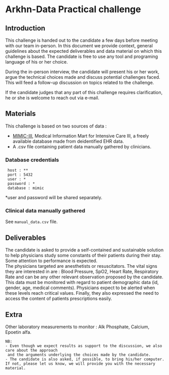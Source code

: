 # Arkhn-Data Practical challenge 

## Introduction
This challenge is handed out to the candidate a few days before meeting with our team in-person. 
In this document we provide context, general guidelines about the expected deliverables and data material on which this challenge is based. 
The candidate is free to use any tool and programing language of his or her choice. 

During the in-person interview, the candidate will present his or her work, argue the technical choices made
and discuss potential challenges faced. This will feed a follow-up discussion on topics related to the challenge.

If the candidate judges that any part of this challenge requires clarification, he or she is welcome to reach out via e-mail. 



## Materials 

This challenge is based on two sources of data : 
- [MIMIC-III](https://mimic.mit.edu/docs/iii/), Medical Information Mart for Intensive Care III, a freely available database made from deidentified EHR data. 
- A .csv file containing patient data manually gathered by clinicians.


### Database credentials 
``` 
 host : **
 port : 5432
 user : *
 password : * 
 database : mimic
 ```
*user and password will be shared separately. 

### Clinical data manually gathered
See ``manual_data.csv`` file. 


## Deliverables

The candidate is asked to provide a self-contained and sustainable solution to help physicians
study some constants of their patients during their stay. Some attention to performance is expected.    
The physicians targeted are anesthetists or resuscitators.
The vital signs they are interested in are : Blood Pressure, SpO2, Heart Rate, Respiratory Rate and can be any other relevant observation proposed by the candidate.
This data must be monitored with regard to patient demographic data (id, gender, age, medical comments). 
Physicians expect to be alerted when these levels reach critical values. 
Finally, they also expressed the need to access the content of patients prescriptions easily. 

## Extra
Other laboratory measurements to monitor : Alk Phosphate, Calcium, Epoetin alfa. 

```
NB: 
- Even though we expect results as support to the discussion, we also care about the approach
 and the arguments underlying the choices made by the candidate.
- The candidate is also asked, if possible, to bring his/her computer. If not, please let us know, we will provide you with the necessary material.
```
